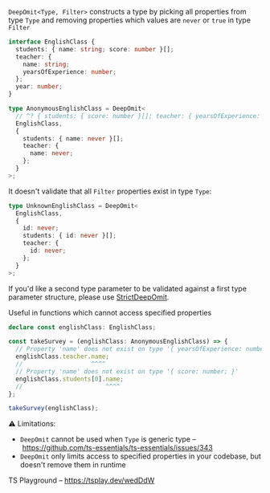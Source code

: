 `DeepOmit<Type, Filter>` constructs a type by picking all properties from type `Type` and removing properties which
values are `never` or `true` in type `Filter`

```ts
interface EnglishClass {
  students: { name: string; score: number }[];
  teacher: {
    name: string;
    yearsOfExperience: number;
  };
  year: number;
}

type AnonymousEnglishClass = DeepOmit<
  // ^? { students: { score: number }[]; teacher: { yearsOfExperience: number }; year: number }
  EnglishClass,
  {
    students: { name: never }[];
    teacher: {
      name: never;
    };
  }
>;
```

It doesn't validate that all `Filter` properties exist in type `Type`:

```ts
type UnknownEnglishClass = DeepOmit<
  EnglishClass,
  {
    id: never;
    students: { id: never }[];
    teacher: {
      id: never;
    };
  }
>;
```

If you'd like a second type parameter to be validated against a first type parameter structure, please use
[StrictDeepOmit](../strict-deep-omit/).

Useful in functions which cannot access specified properties

```ts
declare const englishClass: EnglishClass;

const takeSurvey = (englishClass: AnonymousEnglishClass) => {
  // Property 'name' does not exist on type '{ yearsOfExperience: number; }'
  englishClass.teacher.name;
  //                   ^^^^
  // Property 'name' does not exist on type '{ score: number; }'
  englishClass.students[0].name;
  //                       ^^^^
};

takeSurvey(englishClass);
```

⚠️ Limitations:

- `DeepOmit` cannot be used when `Type` is generic type – https://github.com/ts-essentials/ts-essentials/issues/343
- `DeepOmit` only limits access to specified properties in your codebase, but doesn't remove them in runtime

TS Playground – https://tsplay.dev/wedDdW
